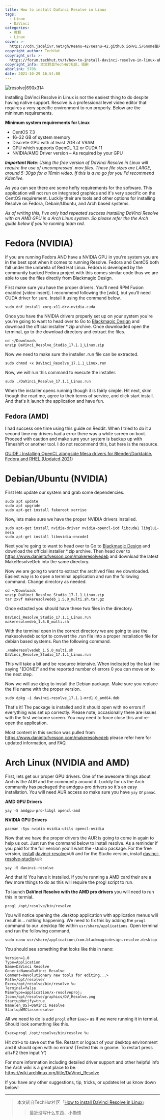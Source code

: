 ```yaml
---
title: How to install DaVinci Resolve in Linux
tags:
  - Linux
  - DaVinci
categories:
  - 教程
  - Linux
cover: >-
  https://cdn.jsdelivr.net/gh/Keanu-42/Keanu-42.github.io@v1.5/Gnome使用细节/davinci-resolve/resolve.jpg
copyright_author: TechHut
copyright_url: >-
  https://forum.techhut.tv/t/how-to-install-davinci-resolve-in-linux-ubuntu-arch-and-fedora/43
copyright_info: 本文转自TechHut社区，侵删
abbrlink: 5706
date: 2021-10-29 16:54:00
---
```

![resolve|690x314](https://cdn.jsdelivr.net/gh/Keanu-42/Keanu-42.github.io@v1.5/Gnome使用细节/davinci-resolve/resolve.jpg)

Installing DaVinci Resolve in Linux is not the easiest thing to do despite having native support. Resolve is a professional level video editor that requires a very specific environment to run properly. Below are the minimum requirements.

**Minimum system requirements for Linux**
* CentOS 7.3
* 16-32 GB of system memory
* Discrete GPU with at least 2GB of VRAM
* GPU which supports OpenCL 1.2 or CUDA 11
* NVIDIA/AMD Driver version – As required by your GPU

***Important Note**: Using the free version of DaVinci Resolve in Linux will require the use of uncompressed .mov files. These file sizes are LARGE, around 5-30gb for a 10min video. If this is a no go for you I'd recommend Kdenlive.*

As you can see there are some hefty requirements for the software. This application will not run on integrated graphics and it's very specific on the CentOS requirement. Luckily their are tools and other options for installing Resolve on Fedora, Debain/Ubuntu, and Arch based systems.

*As of writing this, I've only had repeated success installing DaVinci Resolve with an AMD GPU in a Arch Linux system. So please refer the the Arch guide below if you're running team red.*

# Fedora (NVIDIA)
If you are running Fedora AND have a NVIDIA GPU in you're system you are in the best spot when it comes to running Resolve. Fedora and CentOS both fall under the umbrella of Red Hat Linux. Fedora is developed by the community backed Fedora project with this comes similar code thus we are able to use the files directly from Blackmagic Design.

First make sure you have the proper drivers. You'll need RPM Fusion enabled [video insert]. I recommend following the [wiki], but you'll need CUDA driver for sure. Install it using the command below.

    sudo dnf install xorg-x11-drv-nvidia-cuda

Once you have the NVIDIA drivers properly set up on your system you're you're going to want to head over to Go to [Blackmagic Design](http://www.blackmagicdesign.com/) and download the official installer *.zip archive. Once downloaded open the terminal, go to the download directory and extract the files.

    cd ~/Downloads
    unzip DaVinci_Resolve_Studio_17.1.1_Linux.zip

Now we need to make sure the installer .run file can be extracted.

    sudo chmod +x DaVinci_Resolve_17.1.1_Linux.run

Now, we will run this command to execute the installer.

    sudo ./DaVinci_Resolve_17.1.1_Linux.run

When the installer opens running though it is fairly simple. Hit next, skim though the read me, agree to their terms of service, and click start install. And that's it launch the application and have fun.

## Fedora (AMD)

I had success one time using this guide on Reddit. When I tried to do it a second time my drivers had a error there was a white screen on boot. Proceed with caution and make sure your system is backup up with Timeshift or another tool. I do not recommend this, but here is the resource.

[GUIDE : Installing OpenCL alongside Mesa drivers for Blender/Darktable. Fedora and RHEL (Updated 2021)](https://www.reddit.com/r/Fedora/comments/m2il41/guide_installing_opencl_alongside_mesa_drivers/)

# Debian/Ubuntu (NVIDIA)


First lets update our system and grab some dependencies.

    sudo apt update
    sudo apt upgrade
    sudo apt-get install fakeroot xorriso

Now, lets make sure we have the proper NVIDIA drivers installed.

    sudo apt-get install nvidia-driver nvidia-opencl-icd libcuda1 libglu1-mesa
    sudo apt-get install libnvidia-encode1

Next you're going to want to head over to Go to [Blackmagic Design](http://www.blackmagicdesign.com/) and download the official installer *.zip archive. Then head over to https://www.danieltufvesson.com/makeresolvedeb and download the latest MakeResolveDeb into the same directory.

Now we are going to want to extract the archived files we downloaded. Easiest way is to open a terminal application and run the following command. Change directory as needed.

    cd ~/Downloads
    unzip DaVinci_Resolve_Studio_17.1.1_Linux.zip
    tar zxvf makeresolvedeb_1.5.0_multi.sh.tar.gz

Once extacted you should have these two files in the directory. 

    DaVinci_Resolve_Studio_17.1.1_Linux.run
    makeresolvedeb_1.5.0_multi.sh

With the terminal open in the correct directory we are going to use the makesolvedeb script to convert the .run file into a proper installation file for debian based systems. Run the following command.

    ./makeresolvedeb_1.5.0_multi.sh DaVinci_Resolve_Studio_17.1.1_Linux.run

This will take a bit and be resource intensive. When indicated by the last line saying "[DONE]" and the reported number of errors 0 you can move on to the next step.

Now we will use dpkg to install the Debian package. Make sure you replace the file name with the proper version.

    sudo dpkg -i davinci-resolve_17.1.1-mrd1.0_amd64.deb

That's it! The package is installed and it should open with no errors if everything was set up correctly. Please note, occasionally there are issues with the first welcome screen. You may need to force close this and re-open the application.

Most content in this section was pulled from https://www.danieltufvesson.com/makeresolvedeb please refer here for updated information, and FAQ.



# Arch Linux (NVIDIA and AMD)

First, lets get our proper GPU drivers. One of the awesome things about Arch is the AUR and the community around it. Luckily for us the Arch community has packaged the amdgpu-pro drivers so it's an easy installation. You will need AUR access so make sure you have `yay` or `pamac`.

**AMD GPU Drivers**

    yay -S amdgpu-pro-libgl opencl-amd

**NVIDIA GPU Drivers**

    pacman -Syu nvidia nvidia-utils opencl-nvidia

Now that we have the proper drivers the AUR is going to come in again to help us out. Just run the command below to install resolve. As a reminder if you paid for the full version you'll want the -studio package. For the free version, [install](https://wiki.archlinux.org/title/Install) [davinci-resolve](https://aur.archlinux.org/packages/davinci-resolve/)<small>AUR</small>  and for the Studio version, install [davinci-resolve-studio](https://aur.archlinux.org/packages/davinci-resolve-studio/)<small>AUR</small>

    yay -S davinci-resolve

And that it! You have it installed. If you're running a AMD card their are a few more things to do as this will require the progl script to run. 

To launch **DaVinci Resolve with the AMD pro drivers** you will need to run this in termial.

    progl /opt/resolve/bin/resolve

You will notice opening the .desktop application with application menus will result in... nothing happening. We need to fix this by adding the `progl` command to our .desktop file within `usr/share/applications`. Open terminal and run the following command,

    sudo nano usr/share/applications/com.blackmagicdesign.resolve.desktop

You should see something that looks like this in nano:
```[Desktop Entry]
Version=1.0
Type=Application
Name=DaVinci Resolve
GenericName=DaVinci Resolve
Comment=Revolutionary new tools for editing...>
Path=/opt/resolve/
Exec=/opt/resolve/bin/resolve %u
Terminal=false
MimeType=application/x-resolveproj;
Icon=/opt/resolve/graphics/DV_Resolve.png
StartupNotify=true
Name[en_US]=DaVinci Resolve
StartupWMClass=resolve
```
All we need to do is add `progl` after `Exec=` as if we were running it in termial. Should look something like this.

    Exec=progl /opt/resolve/bin/resolve %u

Hit ctrl-o to save out the file. Restart or logout of your desktop environment and it should open with no errors! (Tested this in gnome. To restart press alt+F2 then input 'r')


For more information including detailed driver support and other helpful info the Arch wiki is a great place to be: https://wiki.archlinux.org/title/DaVinci_Resolve

If you have any other suggestions, tip, tricks, or updates let us know down below!

----

> 本文转自TechHut社区「[How to install DaVinci Resolve in Linux](https://forum.techhut.tv/t/how-to-install-davinci-resolve-in-linux-ubuntu-arch-and-fedora/43)」
>> 最近没写什么东西，小惭愧
